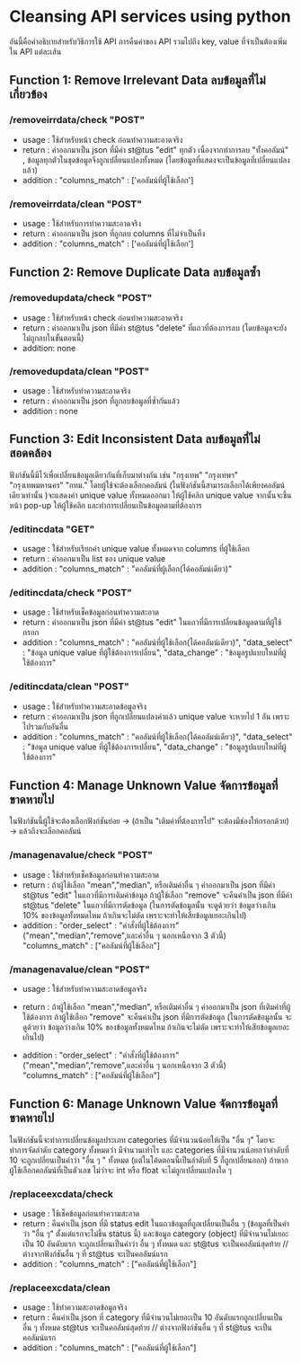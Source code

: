
# Cleansing API services using python

 อันนี้คือคำอธิบายสำหรับวิธีการใช้ API การคืนค่าของ API รวมไปถึง key, value ที่จำเป็นต้องเพิ่มใน API แต่ละเส้น


## Function 1: Remove Irrelevant Data ลบข้อมูลที่ไม่เกี่ยวข้อง

### /removeirrdata/check "POST"
- usage : ใช้สำหรับหน้า check ก่อนทำความสะอาดจริง
- return : ค่าออกมาเป็น json ที่มีค่า st@tus "edit" ทุกตัว เนื่องจากทำการลบ "ทั้งคอลัมน์" , ข้อมูลทุกตัวในชุดข้อมูลจึงถูกเปลี่ยนแปลงทั้งหมด (โดยข้อมูลที่แสดงจะเป็นข้อมูลที่เปลี่ยนแปลงแล้ว)
- addition : 
    "columns_match" : ['คอลัมน์ที่ผู้ใช้เลือก']

### /removeirrdata/clean "POST"
- usage : ใช้สำหรับการทำความสะอาดจริง
- return : ค่าออกมาเป็น json ที่ถูกลบ columns ที่ไม่จำเป็นทิ้ง
- addition :
    "columns_match" : ['คอลัมน์ที่ผู้ใช้เลือก']


## Function 2: Remove Duplicate Data ลบข้อมูลซ้ำ

### /removedupdata/check "POST"
- usage : ใช้สำหรับหน้า check ก่อนทำความสะอาดจริง
- return : ค่าออกมาเป็น json ที่มีค่า st@tus "delete" ที่แถวที่ต้องการลบ (โดยข้อมูลจะยังไม่ถูกลบในขั้นตอนนี้)
- addition:
    none

### /removedupdata/clean "POST"
- usage : ใช้สำหรับทำความสะอาดจริง
- return : ค่าออกมาเป็น json ที่ถูกลบข้อมูลที่ซ้ำกันแล้ว
- addition :
    none

## Function 3: Edit Inconsistent Data ลบข้อมูลที่ไม่สอดคล้อง
ฟังก์ชันนี้มีไว้เพื่อเปลี่ยนข้อมูลเดียวกันที่เก็บมาต่างกัน เช่น "กรุงเทพ" "กรุงเทพฯ" "กรุงเทพมหานคร" "กทม." โดยผู้ใช้จะต้องเลือกคอลัมน์ (ในฟังก์ชันนี้สามารถเลือกได้เพียงคอลัมน์เดียวเท่านั้น )จะแสดงค่า unique value ทั้งหมดออกมา ให้ผู้ใช้คลิก unique value จากนั้นจะขึ้นหน้า pop-up ให้ผู้ใช้คลิก และทำการเปลี่ยนเป็นข้อมูลตามที่ต้องการ

### /editincdata "GET"
- usage : ใช้สำหรับเรียกค่า unique value ทั้งหมดจาก columns ที่ผู้ใช้เลือก
- return : ค่าออกมาเป็น list ของ unique value
- addition : 
    "columns_match" : "คอลัมน์ที่ผู้เลือก(ได้คอลัมน์เดียว)"

### /editincdata/check "POST"
- usage : ใช้สำหรับเช็คข้อมูลก่อนทำความสะอาด
- return : ค่าออกมาเป็น json ที่มีค่า st@tus "edit" ในแถวที่มีการเปลี่ยนข้อมูลตามที่ผู้ใช้กรอก
- addition : 
    "columns_match" : "คอลัมน์ที่ผู้ใช้เลือก(ได้คอลัมน์เดียว)",
    "data_select" : "ข้อมูล unique value ที่ผู้ใช้ต้องการเปลี่ยน",
    "data_change" : "ข้อมูลรูปแบบใหม่ที่ผู้ใช้ต้องการ"

### /editincdata/clean "POST"
- usage : ใช้สำหรับทำความสะอาดข้อมูลจริง
- return : ค่าออกมาเป็น json ที่ถูกเปลี่ยนแปลงค่าแล้ว unique value จะหายไป 1 อัน เพราะไปรวมกับอันอื่น
- addition :
    "columns_match" : "คอลัมน์ที่ผู้ใช้เลือก(ได้คอลัมน์เดียว)",
    "data_select" : "ข้อมูล unique value ที่ผู้ใช้ต้องการเปลี่ยน",
    "data_change" : "ข้อมูลรูปแบบใหม่ที่ผู้ใช้ต้องการ"



## Function 4: Manage Unknown Value จัดการข้อมูลที่ขาดหายไป
ในฟังก์ชันนี้ผู้ใช้จะต้องเลือกฟังก์ชันย่อย -> (ถ้าเป็น "เติมค่าที่ต้องการไป" จะต้องมีช่องให้กรอกด้วย) -> แล้วถึงจะเลือกคอลัมน์

### /managenavalue/check "POST"
- usage : ใช้สำหรับเช็คข้อมูลก่อนทำความสะอาด
- return : 
    ถ้าผู้ใช้เลือก "mean","median", หรือเติมค่าอื่น ๆ ค่าออกมาเป็น json ที่มีค่า st@tus "edit" ในแถวที่มีการเติมค่าข้อมูล
    ถ้าผู้ใช้เลือก "remove" จะคืนค่าเป็น json ที่มีค่า st@tus "delete" ในแถวที่มีการตัดข้อมูล (ในการตัดข้อมูลนั้น จะดูด้วยว่า ข้อมูลว่างเกิน 10% ของข้อมูลทั้งหมดไหม ถ้าเกินจะไม่ตัด เพราะจะทำให้เสียข้อมูลเยอะเกินไป)
- addition :
    "order_select" : "คำสั่งที่ผู้ใช้ต้องการ" ("mean","median","remove",และค่าอื่น ๆ นอกเหนือจาก 3 ตัวนี้)
    "columns_match" : ["คอลัมน์ที่ผู้ใช้เลือก"]

### /managenavalue/clean "POST"
- usage : ใช้สำหรับทำความสะอาดข้อมูลจริง
- return : 
    ถ้าผู้ใช้เลือก "mean","median", หรือเติมค่าอื่น ๆ ค่าออกมาเป็น json ที่เติมค่าที่ผู้ใช้ต้องการ
    ถ้าผู้ใช้เลือก "remove" จะคืนค่าเป็น json ที่มีการตัดข้อมูล (ในการตัดข้อมูลนั้น จะดูด้วยว่า ข้อมูลว่างเกิน 10% ของข้อมูลทั้งหมดไหม ถ้าเกินจะไม่ตัด เพราะจะทำให้เสียข้อมูลเยอะเกินไป)

- addition :
    "order_select" : "คำสั่งที่ผู้ใช้ต้องการ" ("mean","median","remove",และค่าอื่น ๆ นอกเหนือจาก 3 ตัวนี้)
    "columns_match" : ["คอลัมน์ที่ผู้ใช้เลือก"]


## Function 6: Manage Unknown Value จัดการข้อมูลที่ขาดหายไป
ในฟังก์ชันนี้จะทำการเปลี่ยนข้อมูลประเภท categories ที่มีจำนวนน้อยให้เป็น "อื่น ๆ" โดยจะทำการจัดลำดับ category ทั้งหมดว่า มีจำนวนเท่าไร และ categories ที่มีจำนวนน้อยกว่าลำดับที่ 10 จะถูกเปลี่ยนเป็นคำว่า "อื่น ๆ " ทั้งหมด (แต่ในโค้ดตอนนี้เป็นลำดับที่ 5 ก็ถูกเปลี่ยนออก) ถ้าหากผู้ใช้เลือกคอลัมน์ที่เป็นตัวเลข ไม่ว่าจะ int หรือ float จะไม่ถูกเปลี่ยนแปลงใด ๆ

### /replaceexcdata/check
- usage : ใช้เช็คข้อมูลก่อนทำความสะอาด
- return : คืนค่าเป็น json ที่มี status edit ในแถวข้อมูลที่ถูกเปลี่ยนเป็นอื่น ๆ (ข้อมูลที่เป็นคำว่า "อื่น ๆ" ตั้งแต่แรกจะไม่ขึ้น status นี้) และข้อมูล category (object) ที่มีจำนวนไม่เยอะเป็น 10 อันดับแรก จะถูกเปลี่ยนเป็นคำว่า อื่น ๆ ทั้งหมด และ st@tus จะเป็นคอลัมน์สุดท้าย // ต่างจากฟังก์ชันอื่น ๆ ที่ st@tus จะเป็นคอลัมน์แรก
- addition : "columns_match" : ["คอลัมน์ที่ผู้ใช้เลือก"]

### /replaceexcdata/clean
- usage : ใช้ทำความสะอาดข้อมูลจริง
- return : คืนค่าเป็น json ที่ category ที่มีจำนวนไม่เยอะเป็น 10 อันดับแรกถูกเปลี่ยนเป็น อื่น ๆ ทั้งหมด st@tus จะเป็นคอลัมน์สุดท้าย // ต่างจากฟังก์ชันอื่น ๆ ที่ st@tus จะเป็นคอลัมน์แรก
- addition : "columns_match" : ["คอลัมน์ที่ผู้ใช้เลือก"]